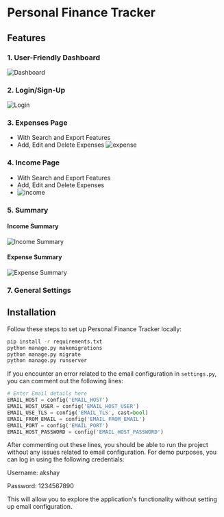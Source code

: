 # Personal Finance Tracker 

## Features
### 1. User-Friendly Dashboard
![Dashboard](https://github.com/Akshay-Jagiasi/FJ-BE-R2-Akshay-Jagiasi-TSEC/assets/121112225/31659cd9-ff09-4703-b522-23e42dee0e6f)
### 2. Login/Sign-Up
![Login ](https://github.com/Akshay-Jagiasi/FJ-BE-R2-Akshay-Jagiasi-TSEC/assets/121112225/d9c58627-6899-41c6-a1db-5f1e401dced5)
### 3. Expenses Page
- With Search and Export Features
- Add, Edit and Delete Expenses
![expense](https://github.com/Akshay-Jagiasi/FJ-BE-R2-Akshay-Jagiasi-TSEC/assets/121112225/e916a062-35f1-4feb-95db-7c86e0e611a6)
### 4. Income Page
- With Search and Export Features
- Add, Edit and Delete Expenses
- ![income](https://github.com/Akshay-Jagiasi/FJ-BE-R2-Akshay-Jagiasi-TSEC/assets/121112225/3f02c152-9d3d-4f07-8d8e-e0f80551f73d)
### 5. Summary
#### Income Summary
![Income Summary](https://github.com/Akshay-Jagiasi/FJ-BE-R2-Akshay-Jagiasi-TSEC/assets/121112225/46890e81-92e3-4b68-8d87-c8c3128a1e31)
#### Expense Summary
![Expense Summary](https://github.com/Akshay-Jagiasi/FJ-BE-R2-Akshay-Jagiasi-TSEC/assets/121112225/3c58e5d8-2b8e-4977-88c5-2533aaba1b51)

### 7. General Settings
## Installation
Follow these steps to set up Personal Finance Tracker locally:
```bash
pip install -r requirements.txt
python manage.py makemigrations
python manage.py migrate
python manage.py runserver
```
If you encounter an error related to the email configuration in `settings.py`, you can comment out the following lines:
```python
# Enter Email details here
EMAIL_HOST = config('EMAIL_HOST')
EMAIL_HOST_USER = config('EMAIL_HOST_USER')
EMAIL_USE_TLS = config('EMAIL_TLS', cast=bool)
EMAIL_FROM_EMAIL = config('EMAIL_FROM_EMAIL')
EMAIL_PORT = config('EMAIL_PORT')
EMAIL_HOST_PASSWORD = config('EMAIL_HOST_PASSWORD')
```
After commenting out these lines, you should be able to run the project without any issues related to email configuration.
For demo purposes, you can log in using the following credentials:

Username: akshay

Password: 1234567890

This will allow you to explore the application's functionality without setting up email configuration.

